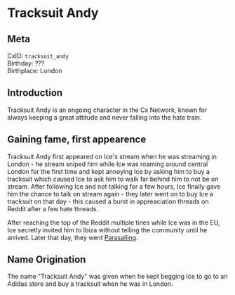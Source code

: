 # Tracksuit Andy

## Meta
CxID: `tracksuit_andy`  
Birthday: ???  
Birthplace: London

## Introduction
Tracksuit Andy is an ongoing character in the Cx Network, known for always keeping a great attitude and never falling into the hate train.

## Gaining fame, first appearence
Tracksuit Andy first appeared on Ice's stream when he was streaming in London - he stream sniped him while Ice was roaming around central London for the first time and kept annoying Ice by asking him to buy a tracksuit which caused Ice to ask him to walk far behind him to not be on stream. After following Ice and not talking for a few hours, Ice finally gave him the chance to talk on stream again - they later went on to buy Ice a tracksuit on that day - this caused a burst in appreaciation threads on Reddit after a few hate threads.

After reaching the top of the Reddit multiple tines while Ice was in the EU, Ice secretly invited him to Ibiza without telling the community until he arrived. Later that day, they went [Parasailing](https://www.youtube.com/watch?v=HWFCnl14h_8).

## Name Origination
The name "Tracksuit Andy" was given when he kept begging Ice to go to an Adidas store and buy a tracksuit when he was in London.